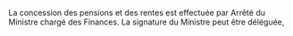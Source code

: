 La concession des pensions et des rentes est effectuée par Arrêté du Ministre chargé des Finances. La signature du Ministre peut être déléguée,